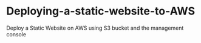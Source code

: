 # Deploying-a-static-website-to-AWS
Deploy a Static Website on AWS using S3 bucket and the management console
